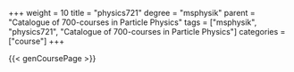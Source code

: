 +++
weight = 10
title = "physics721"
degree = "msphysik"
parent = "Catalogue of 700-courses in Particle Physics"
tags = ["msphysik", "physics721", "Catalogue of 700-courses in Particle Physics"]
categories = ["course"]
+++

{{< genCoursePage >}}
